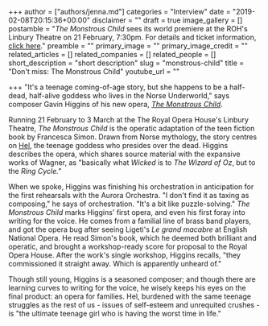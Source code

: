 +++
author = ["authors/jenna.md"]
categories = "Interview"
date = "2019-02-08T20:15:36+00:00"
disclaimer = ""
draft = true
image_gallery = []
postamble = "_The Monstrous Child_ sees its world premiere at the ROH's Linbury Theatre on 21 February,  7:30pm. For details and ticket information, [click here](https://www.roh.org.uk/productions/the-monstrous-child-by-timothy-sheader)."
preamble = ""
primary_image = ""
primary_image_credit = ""
related_articles = []
related_companies = []
related_people = []
short_description = "short description"
slug = "monstrous-child"
title = "Don't miss: The Monstrous Child"
youtube_url = ""

+++
"It's a teenage coming-of-age story, but she happens to be a half-dead, half-alive goddess who lives in the Norse Underworld," says composer Gavin Higgins of his new opera, [_The Monstrous Child_](https://www.roh.org.uk/productions/the-monstrous-child-by-timothy-sheader). 

Running 21 February to 3 March at the The Royal Opera House's  Linbury Theatre, _The Monstrous Child_ is the operatic adaptation of the teen fiction book by Francesca Simon. Drawn from Norse mythology, the story centres on [Hel](https://en.wikipedia.org/wiki/Hel_(being)), the teenage goddess who presides over the dead. Higgins describes the opera, which shares source material with the expansive works of Wagner, as "basically what _Wicked_ is to _The Wizard of Oz_, but to the _Ring Cycle."_

When we spoke, Higgins was finishing his orchestration in anticipation for the first rehearsals with the Aurora Orchestra. "I don't find it as taxing as composing," he says of orchestration. "It's a bit like puzzle-solving." _The Monstrous Child_ marks Higgins' first opera, and even his first foray into writing for the voice. He comes from a familial line of brass band players, and got the opera bug after seeing Ligeti's _Le grand macabre_ at English National Opera. He read Simon's book, which he deemed both brilliant and operatic, and brought a workshop-ready score for proposal to the Royal Opera House. After the work's single workshop, Higgins recalls, "they commissioned it straight away. Which is apparently unheard of."

Though still young, Higgins is a seasoned composer; and though there are learning curves to writing for the voice, he wisely keeps his eyes on the final product: an opera for families. Hel, burdened with the same teenage struggles as the rest of us - issues of self-esteem and unrequited crushes - is "the ultimate teenage girl who is having the worst time in life."